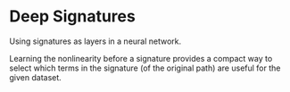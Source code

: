 # Deep Signatures
Using signatures as layers in a neural network.

Learning the nonlinearity before a signature provides a compact way to select which terms in the signature (of the original path) are useful for the given dataset.
